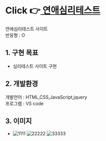 # Click 👉<a href = ''> 연애심리테스트</a>

연애심리테스트 사이트 <br/>
반응형 : O


## 1. 구현 목표

-   심리테스트 사이트 구현


## 2. 개발환경

개발언어 : HTML,CSS,JavaScript,jquery <br/>
프로그램 : VS code  <br/>


## 3. 이미지

-   ![1111](https://user-images.githubusercontent.com/92313032/174428403-24b24184-bd0d-4300-8b62-899be8faa370.png)
![22222](https://user-images.githubusercontent.com/92313032/174428405-dcb54fad-99a5-4fb7-8fda-d6374a4789fb.png)
![33333](https://user-images.githubusercontent.com/92313032/174428406-c1bf04d7-518c-4133-bd52-f71a8639e94f.png)
